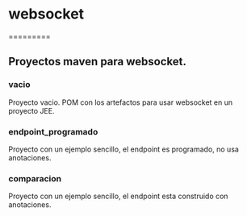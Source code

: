 # websocket
=========

## Proyectos maven para websocket.
### vacio
Proyecto vacio. POM con los artefactos para usar websocket en un proyecto JEE.

### endpoint_programado
Proyecto con un ejemplo sencillo, el endpoint es programado, no usa anotaciones.

### comparacion
Proyecto con un ejemplo sencillo, el endpoint esta construido con anotaciones.




